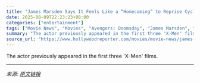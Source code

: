 ```yaml
---
title: "James Marsden Says It Feels Like a “Homecoming” to Reprise Cyclops Role for ‘Avengers: Doomsday’"
date: 2025-08-09T22:23:23+08:00
categories: ["entertainment"]
tags: ["Movie News", "Movies", "Avengers: Doomsday", "James Marsden", "marvel", "MCU"]
summary: "The actor previously appeared in the first three 'X-Men' films."
source_url: "https://www.hollywoodreporter.com/movies/movie-news/james-marsden-on-reprising-cyclops-avengers-doomsday-1236340999/"
---
```


The actor previously appeared in the first three 'X-Men' films.

---

*来源: [原文链接](https://www.hollywoodreporter.com/movies/movie-news/james-marsden-on-reprising-cyclops-avengers-doomsday-1236340999/)*
